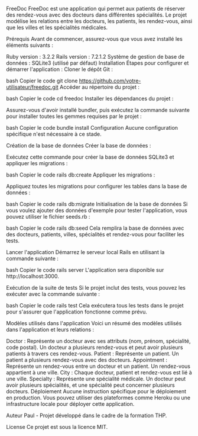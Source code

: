 FreeDoc
FreeDoc est une application qui permet aux patients de réserver des rendez-vous avec des docteurs dans différentes spécialités. Le projet modélise les relations entre les docteurs, les patients, les rendez-vous, ainsi que les villes et les spécialités médicales.

Prérequis
Avant de commencer, assurez-vous que vous avez installé les éléments suivants :

Ruby version : 3.2.2
Rails version : 7.2.1.2
Système de gestion de base de données : SQLite3 (utilisé par défaut)
Installation
Étapes pour configurer et démarrer l'application :
Cloner le dépôt Git :

bash
Copier le code
git clone https://github.com/votre-utilisateur/freedoc.git
Accéder au répertoire du projet :

bash
Copier le code
cd freedoc
Installer les dépendances du projet :

Assurez-vous d'avoir installé bundler, puis exécutez la commande suivante pour installer toutes les gemmes requises par le projet :

bash
Copier le code
bundle install
Configuration
Aucune configuration spécifique n'est nécessaire à ce stade.

Création de la base de données
Créer la base de données :

Exécutez cette commande pour créer la base de données SQLite3 et appliquer les migrations :

bash
Copier le code
rails db:create
Appliquer les migrations :

Appliquez toutes les migrations pour configurer les tables dans la base de données :

bash
Copier le code
rails db:migrate
Initialisation de la base de données
Si vous voulez ajouter des données d'exemple pour tester l'application, vous pouvez utiliser le fichier seeds.rb :

bash
Copier le code
rails db:seed
Cela remplira la base de données avec des docteurs, patients, villes, spécialités et rendez-vous pour faciliter les tests.

Lancer l'application
Démarrez le serveur local Rails en utilisant la commande suivante :

bash
Copier le code
rails server
L'application sera disponible sur http://localhost:3000.

Exécution de la suite de tests
Si le projet inclut des tests, vous pouvez les exécuter avec la commande suivante :

bash
Copier le code
rails test
Cela exécutera tous les tests dans le projet pour s'assurer que l'application fonctionne comme prévu.

Modèles utilisés dans l'application
Voici un résumé des modèles utilisés dans l'application et leurs relations :

Doctor : Représente un docteur avec ses attributs (nom, prénom, spécialité, code postal). Un docteur a plusieurs rendez-vous et peut avoir plusieurs patients à travers ces rendez-vous.
Patient : Représente un patient. Un patient a plusieurs rendez-vous avec des docteurs.
Appointment : Représente un rendez-vous entre un docteur et un patient. Un rendez-vous appartient à une ville.
City : Chaque docteur, patient et rendez-vous est lié à une ville.
Specialty : Représente une spécialité médicale. Un docteur peut avoir plusieurs spécialités, et une spécialité peut concerner plusieurs docteurs.
Déploiement
Aucune instruction spécifique pour le déploiement en production. Vous pouvez utiliser des plateformes comme Heroku ou une infrastructure locale pour déployer cette application.

Auteur
Paul - Projet développé dans le cadre de la formation THP.

License
Ce projet est sous la licence MIT.

